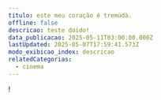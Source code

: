 ```yaml
---
titulo: este meu coração é tremüdà.
offline: false
descricao: teste doido!
data_publicacao: 2025-05-11T03:00:00.000Z
lastUpdated: 2025-05-07T17:59:41.573Z
modo_exibicao_index: descricao
relatedCategorias:
  - cinema
---
```


!
